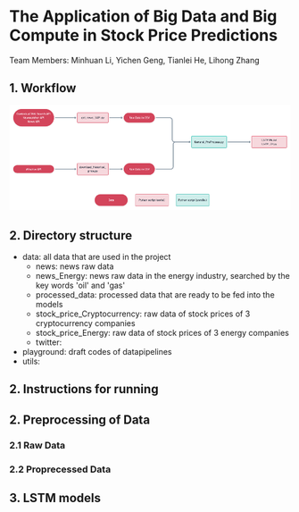 # The Application of Big Data and Big Compute in Stock Price Predictions
Team Members: Minhuan Li, Yichen Geng, Tianlei He, Lihong Zhang

## 1. Workflow
![](./docs/pictures/workflow.png)
## 2. Directory structure

- data: all data that are used in the project 
  - news: news raw data
  - news_Energy: news raw data in the energy industry, searched by the key words 'oil' and 'gas' 
  - processed_data: processed data that are ready to be fed into the models 
  - stock_price_Cryptocurrency: raw data of stock prices of 3 cryptocurrency companies 
  - stock_price_Energy: raw data of stock prices of 3 energy companies
  - twitter:
- playground: draft codes of datapipelines
- utils:  
## 2. Instructions for running
## 2. Preprocessing of Data
### 2.1 Raw Data
### 2.2 Proprecessed Data
## 3. LSTM models
